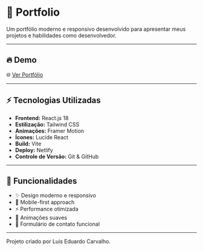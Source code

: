 # 🎨 Portfolio 

Um portfólio moderno e responsivo desenvolvido para apresentar meus projetos e habilidades como desenvolvedor.

---

## 🔥 Demo

🌐 [Ver Portfólio](https://portfolioluis-git-main-luis-eduardo-carvalho-michauds-projects.vercel.app/#)



---

## ⚡ Tecnologias Utilizadas

- **Frontend:** React.js 18  
- **Estilização:** Tailwind CSS  
- **Animações:** Framer Motion  
- **Ícones:** Lucide React  
- **Build:** Vite  
- **Deploy:** Netlify  
- **Controle de Versão:** Git & GitHub  

---

## 🚀 Funcionalidades

- ✨ Design moderno e responsivo  
- 📱 Mobile-first approach  
- ⚡ Performance otimizada   
- 🔄 Animações suaves  
- 📧 Formulário de contato funcional  

---


Projeto criado por Luis Eduardo Carvalho.

